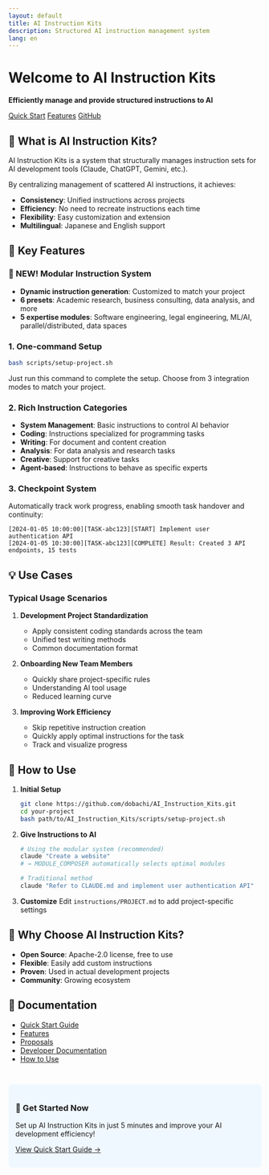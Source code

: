 ```yaml
---
layout: default
title: AI Instruction Kits
description: Structured AI instruction management system
lang: en
---
```


# Welcome to AI Instruction Kits

**Efficiently manage and provide structured instructions to AI**

<div class="buttons">
  <a href="quickstart" class="btn">Quick Start</a>
  <a href="features" class="btn">Features</a>
  <a href="https://github.com/dobachi/AI_Instruction_Kits" class="btn">GitHub</a>
</div>

## 🎯 What is AI Instruction Kits?

AI Instruction Kits is a system that structurally manages instruction sets for AI development tools (Claude, ChatGPT, Gemini, etc.).

By centralizing management of scattered AI instructions, it achieves:
- **Consistency**: Unified instructions across projects
- **Efficiency**: No need to recreate instructions each time
- **Flexibility**: Easy customization and extension
- **Multilingual**: Japanese and English support

## 🚀 Key Features

### 🧩 NEW! Modular Instruction System
- **Dynamic instruction generation**: Customized to match your project
- **6 presets**: Academic research, business consulting, data analysis, and more
- **5 expertise modules**: Software engineering, legal engineering, ML/AI, parallel/distributed, data spaces

### 1. One-command Setup
```bash
bash scripts/setup-project.sh
```
Just run this command to complete the setup. Choose from 3 integration modes to match your project.

### 2. Rich Instruction Categories
- **System Management**: Basic instructions to control AI behavior
- **Coding**: Instructions specialized for programming tasks
- **Writing**: For document and content creation
- **Analysis**: For data analysis and research tasks
- **Creative**: Support for creative tasks
- **Agent-based**: Instructions to behave as specific experts

### 3. Checkpoint System
Automatically track work progress, enabling smooth task handover and continuity:
```
[2024-01-05 10:00:00][TASK-abc123][START] Implement user authentication API
[2024-01-05 10:30:00][TASK-abc123][COMPLETE] Result: Created 3 API endpoints, 15 tests
```

## 💡 Use Cases

### Typical Usage Scenarios

1. **Development Project Standardization**
   - Apply consistent coding standards across the team
   - Unified test writing methods
   - Common documentation format

2. **Onboarding New Team Members**
   - Quickly share project-specific rules
   - Understanding AI tool usage
   - Reduced learning curve

3. **Improving Work Efficiency**
   - Skip repetitive instruction creation
   - Quickly apply optimal instructions for the task
   - Track and visualize progress

## 📝 How to Use

1. **Initial Setup**
   ```bash
   git clone https://github.com/dobachi/AI_Instruction_Kits.git
   cd your-project
   bash path/to/AI_Instruction_Kits/scripts/setup-project.sh
   ```

2. **Give Instructions to AI**
   ```bash
   # Using the modular system (recommended)
   claude "Create a website"
   # → MODULE_COMPOSER automatically selects optimal modules
   
   # Traditional method
   claude "Refer to CLAUDE.md and implement user authentication API"
   ```

3. **Customize**
   Edit `instructions/PROJECT.md` to add project-specific settings

## 🌟 Why Choose AI Instruction Kits?

- **Open Source**: Apache-2.0 license, free to use
- **Flexible**: Easily add custom instructions
- **Proven**: Used in actual development projects
- **Community**: Growing ecosystem

## 📖 Documentation

- [Quick Start Guide](quickstart)
- [Features](features)
- [Proposals](proposals)
- [Developer Documentation](developers)
- [How to Use](usage)

<div style="margin-top: 3em; padding: 1em; background-color: #f0f8ff; border-radius: 8px;">
  <h3>🚀 Get Started Now</h3>
  <p>Set up AI Instruction Kits in just 5 minutes and improve your AI development efficiency!</p>
  <p><a href="quickstart" class="btn btn-primary">View Quick Start Guide →</a></p>
</div>